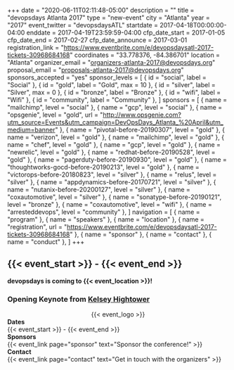 +++
date = "2020-06-11T02:11:48-05:00"
description = ""
title = "devopsdays Atlanta 2017"
type = "new-event"
city = "Atlanta"
year = "2017"
event_twitter = "devopsdaysATL"
startdate = 2017-04-18T00:00:00-04:00
enddate = 2017-04-19T23:59:59-04:00
cfp_date_start = 2017-01-05
cfp_date_end = 2017-02-27
cfp_date_announce = 2017-03-01
registration_link = "https://www.eventbrite.com/e/devopsdaysatl-2017-tickets-30968684168"
coordinates = "33.778376, -84.386701"
location = "Atlanta"
organizer_email = "organizers-atlanta-2017@devopsdays.org"
proposal_email = "proposals-atlanta-2017@devopsdays.org"
sponsors_accepted = "yes"
sponsor_levels = [
    { id = "social", label = "Social" },
    { id = "gold", label = "Gold", max = 10 },
    { id = "silver", label = "Silver", max = 0 },
    { id = "bronze", label = "Bronze" },
    { id = "wifi", label = "Wifi" },
    { id = "community", label = "Community" },
]
sponsors = [
    { name = "mailchimp", level = "social" },
    { name = "gcp", level = "social" },
    { name = "opsgenie", level = "gold", url = "http://www.opsgenie.com?utm_source=Events&utm_campaign=DevOpsDays_Atlanta_%20April&utm_medium=banner" },
    { name = "pivotal-before-20190307", level = "gold" },
    { name = "verizon", level = "gold" },
    { name = "mailchimp", level = "gold" },
    { name = "chef", level = "gold" },
    { name = "gcp", level = "gold" },
    { name = "newrelic", level = "gold" },
    { name = "redhat-before-20190528", level = "gold" },
    { name = "pagerduty-before-20190930", level = "gold" },
    { name = "thoughtworks-gocd-before-20190213", level = "gold" },
    { name = "victorops-before-20180823", level = "silver" },
    { name = "relus", level = "silver" },
    { name = "appdynamics-before-20170721", level = "silver" },
    { name = "nutanix-before-20200127", level = "silver" },
    { name = "coxautomotive", level = "silver" },
    { name = "sonatype-before-20190121", level = "bronze" },
    { name = "coxautomotive", level = "wifi" },
    { name = "arresteddevops", level = "community" },
]
navigation = [
    { name = "program" },
    { name = "speakers" },
    { name = "location" },
    { name = "registration", url = "https://www.eventbrite.com/e/devopsdaysatl-2017-tickets-30968684168" },
    { name = "sponsor" },
    { name = "contact" },
    { name = "conduct" },
]
+++
<h2>{{< event_start >}} - {{< event_end >}}</h2>


**devopsdays is coming to {{< event_location >}}!**
<h3>Opening Keynote from <a href="https://github.com/kelseyhightower">Kelsey Hightower</a></h3>

<div style="text-align:center;">
  {{< event_logo >}}
</div>

<div class = "row">
  <div class = "col-md-2">
    <strong>Dates</strong>
  </div>
  <div class = "col-md-8">
    {{< event_start >}} - {{< event_end >}}
  </div>
</div>

<!-- <div class = "row">
  <div class = "col-md-2">
    <strong>Location</strong>
  </div>
  <div class = "col-md-8">
    {{< event_location >}}
  </div>
</div> -->

<!-- <div class = "row">
  <div class = "col-md-2">
    <strong>Register</strong>
  </div>
  <div class = "col-md-8">
    {{< event_link page="registration" text="Register to attend the conference!" >}}
  </div>
</div> -->

<!-- <div class = "row">
  <div class = "col-md-2">
    <strong>Propose</strong>
  </div>
  <div class = "col-md-8">
    {{< event_link page="propose" text="Propose a talk!" >}}
  </div>
</div> -->

<!-- <div class = "row">
  <div class = "col-md-2">
    <strong>Program</strong>
  </div>
  <div class = "col-md-8">
    View the {{< event_link page="program" text="program." >}}
  </div>
</div> -->

<!-- <div class = "row">
  <div class = "col-md-2">
    <strong>Speakers</strong>
  </div>
  <div class = "col-md-8">
    Check out the {{< event_link page="speakers" text="speakers!" >}}
  </div>
</div> -->

<div class = "row">
  <div class = "col-md-2">
    <strong>Sponsors</strong>
  </div>
  <div class = "col-md-8">
    {{< event_link page="sponsor" text="Sponsor the conference!" >}}
  </div>
</div>

<div class = "row">
  <div class = "col-md-2">
    <strong>Contact</strong>
  </div>
  <div class = "col-md-8">
    {{< event_link page="contact" text="Get in touch with the organizers" >}}
  </div>
</div>

<!--
{{< event_twitter >}}
-->
